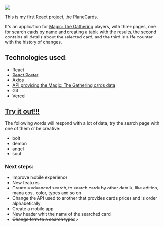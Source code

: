 <a href='https://planecards.vercel.app/'><img src='https://github.com/FelipeDH9/planecards/blob/main/public/dark_logo.png'></a>

This is my first React project, the PlaneCards.

It's an application for <a href="https://magic.wizards.com/pt-BR">Magic: The Gathering</a> players, with three pages, one for search cards by name and creating a table with the results, the second contains all details about the selected card, and the third is a life counter with the history of changes.

## Technologies used:

<ul> 
  <li>React</li>
  <li><a href="https://reactrouter.com/docs/en/v6/getting-started/overview" target="_blank">React Router</a></li>
  <li><a href="https://axios-http.com/ptbr/docs/intro" target="_blank">Axios</a></li>
  <li><a href="https://docs.magicthegathering.io/" target="_blank">API providing the Magic: The Gathering cards data</a></li>
  <li>Git</li>
  <li>Vercel</li>
</ul>
<h2><a href="https://planecards.vercel.app/">Try it out!!!</a></h2>
The following words will respond with a lot of data, try the search page with one of them or be creative:

<ul>
  <li>bolt</li>
  <li>demon</li>
  <li>angel</li>
  <li>soul</li>
</ul>

### Next steps:

<ul>
  <li>Improve mobile experience</li>
  <li>New features</li>
  <li>Create a advanced search, to search cards by other details, like edition, mana cost, color, types and so on</li>
  <li>Change the API used to another that provides cards prices and is order alphabetically </li>
  <li>Create a mobile app</li>
  <li>New header whit the name of the searched card</li>
  <li><s>Change form to a search type</s>s></li>
</ul>

